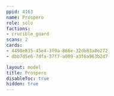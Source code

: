 ```yaml
---
ppid: 4163
name: Prospero
role: solo
factions:
- crucible_guard
scans: 2
cards:
- 4498e835-45e4-3f9a-866e-32db83a8e272
- dbb7d5e6-7dfa-37f7-a009-a3f6a963b2d7

layout: model
title: Prospero
disableToc: true
hidden: true
---
```


